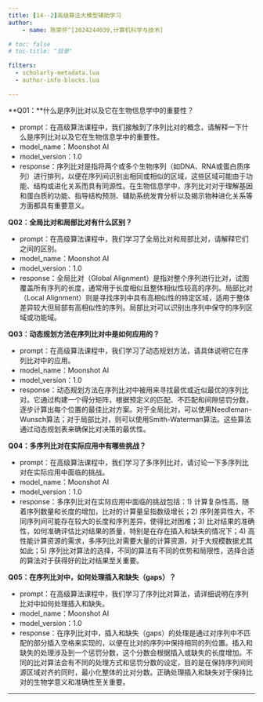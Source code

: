 ```yaml
---
title: [14--2]高级算法大模型辅助学习
author:
    - name: 陈荣怀^[2024244039,计算机科学与技术]

# toc: false
# toc-title: "目录"

filters:
  - scholarly-metadata.lua
  - author-info-blocks.lua

---
```


**Q01：**什么是序列比对以及它在生物信息学中的重要性？

- prompt：在高级算法课程中，我们接触到了序列比对的概念，请解释一下什么是序列比对以及它在生物信息学中的重要性。
- model_name：Moonshot AI
- model_version：1.0
- response：序列比对是指将两个或多个生物序列（如DNA、RNA或蛋白质序列）进行排列，以便在序列间识别出相同或相似的区域，这些区域可能由于功能、结构或进化关系而具有同源性。在生物信息学中，序列比对对于理解基因和蛋白质的功能、指导结构预测、辅助系统发育分析以及揭示物种进化关系等方面都具有重要意义。

**Q02：**全局比对和局部比对有什么区别？****

- prompt：在高级算法课程中，我们学习了全局比对和局部比对，请解释它们之间的区别。
- model_name：Moonshot AI
- model_version：1.0
- response：全局比对（Global Alignment）是指对整个序列进行比对，试图覆盖所有序列的长度，通常用于长度相似且整体相似性较高的序列。局部比对（Local Alignment）则是寻找序列中具有高相似性的特定区域，适用于整体差异较大但局部有高相似性的序列。局部比对可以识别出序列中保守的序列区域或功能域。

**Q03：**动态规划方法在序列比对中是如何应用的？****

- prompt：在高级算法课程中，我们学习了动态规划方法，请具体说明它在序列比对中的应用。
- model_name：Moonshot AI
- model_version：1.0
- response：动态规划方法在序列比对中被用来寻找最优或近似最优的序列比对。它通过构建一个得分矩阵，根据预定义的匹配、不匹配和间隙惩罚分数，逐步计算出每个位置的最佳比对方案。对于全局比对，可以使用Needleman-Wunsch算法；对于局部比对，则可以使用Smith-Waterman算法。这些算法通过动态规划表来确保比对决策的最优性。

**Q04：**多序列比对在实际应用中有哪些挑战？****

- prompt：在高级算法课程中，我们学习了多序列比对，请讨论一下多序列比对在实际应用中面临的挑战。
- model_name：Moonshot AI
- model_version：1.0
- response：多序列比对在实际应用中面临的挑战包括：1) 计算复杂性高，随着序列数量和长度的增加，比对的计算量呈指数级增长；2) 序列差异性大，不同序列间可能存在较大的长度和序列差异，使得比对困难；3) 比对结果的准确性，如何准确评估比对结果的质量，特别是在存在插入和缺失的情况下；4) 高性能计算资源的需求，多序列比对需要大量的计算资源，对于大规模数据尤其如此；5) 序列比对算法的选择，不同的算法有不同的优势和局限性，选择合适的算法对于获得好的比对结果至关重要。

**Q05：****在序列比对中，如何处理插入和缺失（gaps）？******

- prompt：在高级算法课程中，我们学习了序列比对算法，请详细说明在序列比对中如何处理插入和缺失。 
- model_name：Moonshot AI
- model_version：1.0
- response：在序列比对中，插入和缺失（gaps）的处理是通过对序列中不匹配的部分插入空格来实现的，以便在比对的序列中保持相同的列位置。插入和缺失的处理涉及到一个惩罚分数，这个分数会根据插入或缺失的长度增加。不同的比对算法会有不同的处理方式和惩罚分数的设定，目的是在保持序列间同源区域对齐的同时，最小化整体的比对分数。正确处理插入和缺失对于保持比对的生物学意义和准确性至关重要。

----

